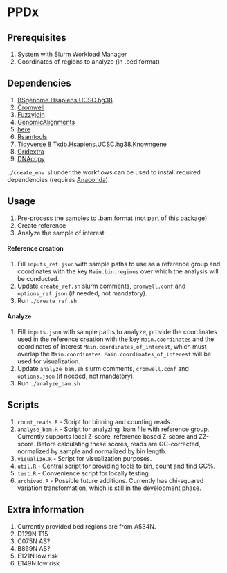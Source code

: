 # PPDx

## Prerequisites
1. System with Slurm Workload Manager
2. Coordinates of regions to analyze (in .bed format)

## Dependencies
1. [BSgenome.Hsapiens.UCSC.hg38](https://anaconda.org/bioconda/bioconductor-bsgenome.hsapiens.ucsc.hg38)
2. [Cromwell](https://anaconda.org/bioconda/cromwell)
3. [Fuzzyjoin](https://anaconda.org/conda-forge/r-fuzzyjoin)
4. [GenomicAlignments](https://anaconda.org/bioconda/bioconductor-genomicalignments)
5. [here](https://anaconda.org/conda-forge/r-here)
6. [Rsamtools](https://anaconda.org/bioconda/bioconductor-rsamtools)
7. [Tidyverse](https://anaconda.org/r/r-tidyverse)
8  [Txdb.Hsapiens.UCSC.hg38.Knowngene](https://anaconda.org/bioconda/bioconductor-txdb.hsapiens.ucsc.hg38.knowngene)
9. [Gridextra](https://anaconda.org/r/r-gridextra)
10. [DNAcopy](https://anaconda.org/bioconda/bioconductor-dnacopy)

```./create_env.sh```under the workflows can be used to install required dependencies (requires [Anaconda](https://anaconda.org/)).

## Usage
1. Pre-process the samples to .bam format (not part of this package)
2. Create reference
3. Analyze the sample of interest

#### Reference creation
1. Fill ```inputs_ref.json``` with sample paths to use as a reference group and coordinates with the key ```Main.bin.regions``` over which the analysis will be conducted.
2. Update ```create_ref.sh``` slurm comments, ```cromwell.conf``` and ```options_ref.json``` (if needed, not mandatory).
3. Run ```./create_ref.sh```

#### Analyze
1. Fill ```inputs.json``` with sample paths to analyze, provide the coordinates used in the reference creation with the key ```Main.coordinates``` and the coordinates of interest ```Main.coordinates_of_interest```, which must overlap the ```Main.coordinates```. ```Main.coordinates_of_interest``` will be used for visualization.
2. Update ```analyze_bam.sh``` slurm comments, ```cromwell.conf``` and ```options.json``` (if needed, not mandatory).
3. Run ```./analyze_bam.sh```

## Scripts
1. ```count_reads.R``` - Script for binning and counting reads.
2. ```analyse_bam.R``` - Script for analyzing .bam file with reference group. Currently supports local Z-score, reference based Z-score and ZZ-score. Before calculating these scores, reads are GC-corrected, normalized by sample and normalized by bin length.
3. ```visualize.R``` - Script for visualization purposes.
4. ```util.R``` - Central script for providing tools to bin, count and find GC%.
5. ```test.R``` - Convenience script for locally testing.
6. ```archived.R``` - Possible future additions. Currently has chi-squared variation transformation, which is still in the development phase.

## Extra information
1. Currently provided bed regions are from A534N.
2. D129N	T15
3. C075N	AS?
4. B869N	AS?
5. E121N	low risk
6. E149N	low risk

